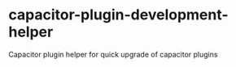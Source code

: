 # capacitor-plugin-development-helper
 Capacitor plugin helper for quick upgrade of capacitor plugins

